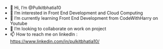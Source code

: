 - 👋 Hi, I’m @Pulkitbhatia10
- 👀 I’m interested in Front End Development and Cloud Computing 
- 🌱 I’m currently learning Front End Development from CodeWithHarry on Youtube 
- 💞️ I’m looking to collaborate on work on project 
- 📫 How to reach me on linkedIn : https://www.linkedin.com/in/pulkitbhatia10/



